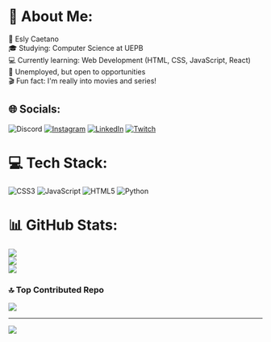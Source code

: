 # 💫 About Me:
👤 Esly Caetano<br>🎓 Studying: Computer Science at UEPB<br>💻 Currently learning: Web Development (HTML, CSS, JavaScript, React)<br>🔎 Unemployed, but open to opportunities<br>🎬 Fun fact: I'm really into movies and series!


## 🌐 Socials:
![Discord](https://img.shields.io/badge/Discord-%237289DA.svg?logo=discord&logoColor=white) [![Instagram](https://img.shields.io/badge/Instagram-%23E4405F.svg?logo=Instagram&logoColor=white)](https://instagram.com/_esly14) [![LinkedIn](https://img.shields.io/badge/LinkedIn-%230077B5.svg?logo=linkedin&logoColor=white)](https://linkedin.com/in/eslycaetano14) [![Twitch](https://img.shields.io/badge/Twitch-%239146FF.svg?logo=Twitch&logoColor=white)](https://twitch.tv/EslynMotoBoy) 

# 💻 Tech Stack:
![CSS3](https://img.shields.io/badge/css3-%231572B6.svg?style=for-the-badge&logo=css3&logoColor=white) ![JavaScript](https://img.shields.io/badge/javascript-%23323330.svg?style=for-the-badge&logo=javascript&logoColor=%23F7DF1E) ![HTML5](https://img.shields.io/badge/html5-%23E34F26.svg?style=for-the-badge&logo=html5&logoColor=white) ![Python](https://img.shields.io/badge/python-3670A0?style=for-the-badge&logo=python&logoColor=ffdd54)
# 📊 GitHub Stats:
![](https://github-readme-stats.vercel.app/api?username=eslycaetano&theme=gotham&hide_border=false&include_all_commits=false&count_private=false)<br/>
![](https://github-readme-streak-stats.herokuapp.com/?user=eslycaetano&theme=gotham&hide_border=false)<br/>
![](https://github-readme-stats.vercel.app/api/top-langs/?username=eslycaetano&theme=gotham&hide_border=false&include_all_commits=false&count_private=false&layout=compact)

### 🔝 Top Contributed Repo
![](https://github-contributor-stats.vercel.app/api?username=eslycaetano&limit=5&theme=gotham&combine_all_yearly_contributions=true)

---
[![](https://visitcount.itsvg.in/api?id=eslycaetano&icon=8&color=8)](https://visitcount.itsvg.in)

<!-- Proudly created with GPRM ( https://gprm.itsvg.in ) -->

